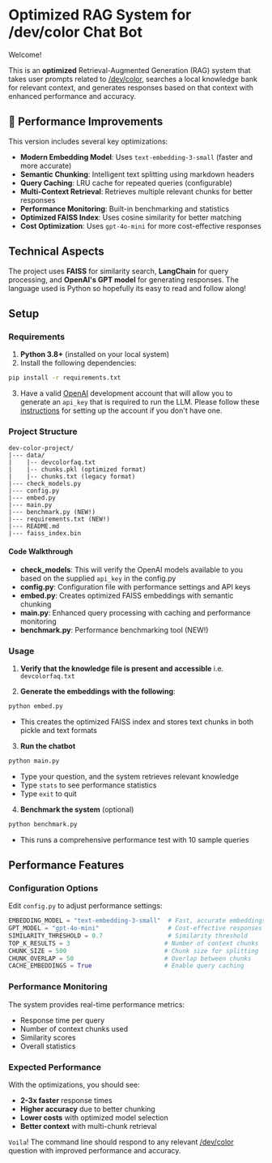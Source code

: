 # Optimized RAG System for /dev/color Chat Bot

Welcome!

This is an **optimized** Retrieval-Augmented Generation (RAG) system that takes user prompts related to [/dev/color](https://devcolor.org/), searches a local knowledge bank for relevant context, and generates responses based on that context with enhanced performance and accuracy.

## 🚀 Performance Improvements

This version includes several key optimizations:

- **Modern Embedding Model**: Uses `text-embedding-3-small` (faster and more accurate)
- **Semantic Chunking**: Intelligent text splitting using markdown headers
- **Query Caching**: LRU cache for repeated queries (configurable)
- **Multi-Context Retrieval**: Retrieves multiple relevant chunks for better responses
- **Performance Monitoring**: Built-in benchmarking and statistics
- **Optimized FAISS Index**: Uses cosine similarity for better matching
- **Cost Optimization**: Uses `gpt-4o-mini` for more cost-effective responses

## Technical Aspects

The project uses **FAISS** for similarity search, **LangChain** for query processing, and **OpenAI's GPT model** for generating responses. The language used is Python so hopefully its easy to read and follow along!

## Setup

### Requirements

1. **Python 3.8+** (installed on your local system)
2. Install the following dependencies:

```sh
pip install -r requirements.txt
```

3. Have a valid [OpenAI](https://platform.openai.com/) development account that will allow you to generate an `api_key` that is required to run the LLM. Please follow these [instructions](https://medium.com/@lorenzozar/how-to-get-your-own-openai-api-key-f4d44e60c327) for setting up the account if you don't have one.

### Project Structure

```
dev-color-project/
|--- data/
|    |-- devcolorfaq.txt
|    |-- chunks.pkl (optimized format)
|    |-- chunks.txt (legacy format)
|--- check_models.py
|--- config.py
|--- embed.py
|--- main.py
|--- benchmark.py (NEW!)
|--- requirements.txt (NEW!)
|--- README.md
|--- faiss_index.bin
```

#### Code Walkthrough

- **check_models**: This will verify the OpenAI models available to you based on the supplied `api_key` in the config.py
- **config.py**: Configuration file with performance settings and API keys
- **embed.py**: Creates optimized FAISS embeddings with semantic chunking
- **main.py**: Enhanced query processing with caching and performance monitoring
- **benchmark.py**: Performance benchmarking tool (NEW!)

### Usage

1. **Verify that the knowledge file is present and accessible** i.e. `devcolorfaq.txt`

2. **Generate the embeddings with the following**:

```sh
python embed.py
```

  * This creates the optimized FAISS index and stores text chunks in both pickle and text formats

3. **Run the chatbot**

```sh
python main.py
```

  - Type your question, and the system retrieves relevant knowledge
  - Type `stats` to see performance statistics
  - Type `exit` to quit

4. **Benchmark the system** (optional)

```sh
python benchmark.py
```

  * This runs a comprehensive performance test with 10 sample queries

## Performance Features

### Configuration Options

Edit `config.py` to adjust performance settings:

```python
EMBEDDING_MODEL = "text-embedding-3-small"  # Fast, accurate embeddings
GPT_MODEL = "gpt-4o-mini"                   # Cost-effective responses
SIMILARITY_THRESHOLD = 0.7                  # Similarity threshold
TOP_K_RESULTS = 3                          # Number of context chunks
CHUNK_SIZE = 500                           # Chunk size for splitting
CHUNK_OVERLAP = 50                         # Overlap between chunks
CACHE_EMBEDDINGS = True                    # Enable query caching
```

### Performance Monitoring

The system provides real-time performance metrics:
- Response time per query
- Number of context chunks used
- Similarity scores
- Overall statistics

### Expected Performance

With the optimizations, you should see:
- **2-3x faster** response times
- **Higher accuracy** due to better chunking
- **Lower costs** with optimized model selection
- **Better context** with multi-chunk retrieval

`Voila`! The command line should respond to any relevant [/dev/color](https://devcolor.org/) question with improved performance and accuracy.
